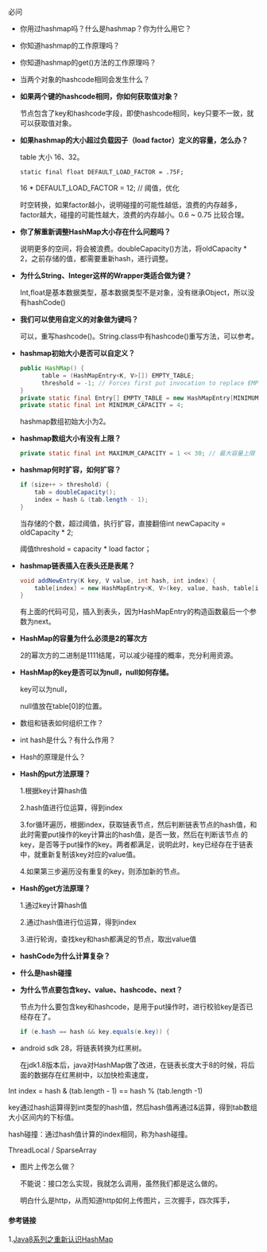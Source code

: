 

必问

* 你用过hashmap吗？什么是hashmap？你为什么用它？

* 你知道hashmap的工作原理吗？

* 你知道hashmap的get()方法的工作原理吗？

* 当两个对象的hashcode相同会发生什么？

* **如果两个键的hashcode相同，你如何获取值对象？**

  节点包含了key和hashcode字段，即使hashcode相同，key只要不一致，就可以获取值对象。

* **如果hashmap的大小超过负载因子（load factor）定义的容量，怎么办？**

  table 大小 16、32。

  ```
  static final float DEFAULT_LOAD_FACTOR = .75F; 
  ```

  16 * DEFAULT_LOAD_FACTOR = 12;  // 阈值，优化

  时空转换，如果factor越小，说明碰撞的可能性越低，浪费的内存越多，factor越大，碰撞的可能性越大，浪费的内存越小。0.6 ~ 0.75 比较合理。

* **你了解重新调整HashMap大小存在什么问题吗？**

  说明更多的空间，将会被浪费。doubleCapacity()方法，将oldCapacity * 2，之前存储的值，都需要重新hash，进行调整。

* **为什么String、Integer这样的Wrapper类适合做为键？**

  Int,float是基本数据类型，基本数据类型不是对象，没有继承Object，所以没有hashCode()

* **我们可以使用自定义的对象做为键吗？**

  可以，重写hashcode()。String.class中有hashcode()重写方法，可以参考。

* **hashmap初始大小是否可以自定义？**

  ```java
  public HashMap() {
  		table = (HashMapEntry<K, V>[]) EMPTY_TABLE;
  		threshold = -1; // Forces first put invocation to replace EMPTY_TABLE
  }
  private static final Entry[] EMPTY_TABLE = new HashMapEntry[MINIMUM_CAPACITY >>> 1];
  private static final int MINIMUM_CAPACITY = 4;
  ```

  hashmap数组初始大小为2。

* **hashmap数组大小有没有上限？**

  ```java
  private static final int MAXIMUM_CAPACITY = 1 << 30; // 最大容量上限
  ```

* **hashmap何时扩容，如何扩容？**

  ```java
  if (size++ > threshold) {
      tab = doubleCapacity();
      index = hash & (tab.length - 1);
  }
  ```

  当存储的个数，超过阈值，执行扩容，直接翻倍int newCapacity = oldCapacity * 2;

  阈值threshold = capacity * load factor；

* **hashmap链表插入在表头还是表尾？**

  ```java
  void addNewEntry(K key, V value, int hash, int index) {
      table[index] = new HashMapEntry<K, V>(key, value, hash, table[index]);
  }
  ```

  有上面的代码可见，插入到表头，因为HashMapEntry的构造函数最后一个参数为next。

* **HashMap的容量为什么必须是2的幂次方**

  2的幂次方的二进制是1111结尾，可以减少碰撞的概率，充分利用资源。

* **HashMap的key是否可以为null，null如何存储。**

  key可以为null，
  
  null值放在table[0]的位置。







* 数组和链表如何组织工作？

* int hash是什么？有什么作用？

* Hash的原理是什么？

* **Hash的put方法原理？**

  1.根据key计算hash值

  2.hash值进行位运算，得到index

  3.for循环遍历，根据index，获取链表节点，然后判断链表节点的hash值，和此时需要put操作的key计算出的hash值，是否一致，然后在判断该节点 的key，是否等于put操作的key。两者都满足，说明此时，key已经存在于链表中，就重新复制该key对应的value值。

  4.如果第三步遍历没有重复的key，则添加新的节点。

* **Hash的get方法原理？**

  1.通过key计算hash值

  2.通过hash值进行位运算，得到index

  3.进行轮询，查找key和hash都满足的节点，取出value值

* **hashCode为什么计算复杂？**

* **什么是hash碰撞**

* **为什么节点要包含key、value、hashcode、next？**

  节点为什么要包含key和hashcode，是用于put操作时，进行校验key是否已经存在了。

  ```java
  if (e.hash == hash && key.equals(e.key)) {
  ```

 

* android sdk 28，将链表转换为红黑树。

  在jdk1.8版本后，java对HashMap做了改进，在链表长度大于8的时候，将后面的数据存在红黑树中，以加快检索速度，



Int index = hash & (tab.length - 1)    ==   hash % (tab.length -1)

key通过hash运算得到int类型的hash值，然后hash值再通过&运算，得到tab数组大小区间内的下标值。

hash碰撞：通过hash值计算的index相同，称为hash碰撞。



ThreadLocal / SparseArray



* 图片上传怎么做？

  不能说：接口怎么实现，我就怎么调用，虽然我们都是这么做的。

  明白什么是http，从而知道http如何上传图片，三次握手，四次挥手，



#### 参考链接

1.[Java8系列之重新认识HashMap](https://zhuanlan.zhihu.com/p/21673805)





